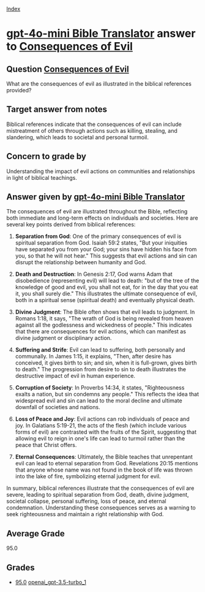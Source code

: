 
[Index](../../../index.md)
# [gpt-4o-mini Bible Translator](../../answering_models/gpt-4o-mini_Bible_Translator.md) answer to [Consequences of Evil](../../questions/Consequences_of_Evil.md)

## Question [Consequences of Evil](../../questions/Consequences_of_Evil.md)
What are the consequences of evil as illustrated in the biblical references provided?

## Target answer from notes
Biblical references indicate that the consequences of evil can include mistreatment of others through actions such as killing, stealing, and slandering, which leads to societal and personal turmoil.

## Concern to grade by
Understanding the impact of evil actions on communities and relationships in light of biblical teachings.

## Answer given by [gpt-4o-mini Bible Translator](../../answering_models/gpt-4o-mini_Bible_Translator.md)
The consequences of evil are illustrated throughout the Bible, reflecting both immediate and long-term effects on individuals and societies. Here are several key points derived from biblical references:

1. **Separation from God**: One of the primary consequences of evil is spiritual separation from God. Isaiah 59:2 states, "But your iniquities have separated you from your God; your sins have hidden his face from you, so that he will not hear." This suggests that evil actions and sin can disrupt the relationship between humanity and God.

2. **Death and Destruction**: In Genesis 2:17, God warns Adam that disobedience (representing evil) will lead to death: "but of the tree of the knowledge of good and evil, you shall not eat, for in the day that you eat it, you shall surely die." This illustrates the ultimate consequence of evil, both in a spiritual sense (spiritual death) and eventually physical death.

3. **Divine Judgment**: The Bible often shows that evil leads to judgment. In Romans 1:18, it says, "The wrath of God is being revealed from heaven against all the godlessness and wickedness of people." This indicates that there are consequences for evil actions, which can manifest as divine judgment or disciplinary action.

4. **Suffering and Strife**: Evil can lead to suffering, both personally and communally. In James 1:15, it explains, "Then, after desire has conceived, it gives birth to sin; and sin, when it is full-grown, gives birth to death." The progression from desire to sin to death illustrates the destructive impact of evil in human experience.

5. **Corruption of Society**: In Proverbs 14:34, it states, "Righteousness exalts a nation, but sin condemns any people." This reflects the idea that widespread evil and sin can lead to the moral decline and ultimate downfall of societies and nations.

6. **Loss of Peace and Joy**: Evil actions can rob individuals of peace and joy. In Galatians 5:19-21, the acts of the flesh (which include various forms of evil) are contrasted with the fruits of the Spirit, suggesting that allowing evil to reign in one's life can lead to turmoil rather than the peace that Christ offers.

7. **Eternal Consequences**: Ultimately, the Bible teaches that unrepentant evil can lead to eternal separation from God. Revelations 20:15 mentions that anyone whose name was not found in the book of life was thrown into the lake of fire, symbolizing eternal judgment for evil.

In summary, biblical references illustrate that the consequences of evil are severe, leading to spiritual separation from God, death, divine judgment, societal collapse, personal suffering, loss of peace, and eternal condemnation. Understanding these consequences serves as a warning to seek righteousness and maintain a right relationship with God.

## Average Grade
95.0

## Grades
 * [95.0](./Consequences_of_Evil_grades/openai_gpt-3.5-turbo_1.md) [openai_gpt-3.5-turbo_1](../../grading_models/openai_gpt-3.5-turbo_1.md)

